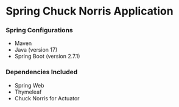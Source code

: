 # Spring Chuck Norris Application
### Spring Configurations
- Maven
- Java (version 17)
- Spring Boot (version 2.7.1)
### Dependencies Included
- Spring Web
- Thymeleaf
- Chuck Norris for Actuator